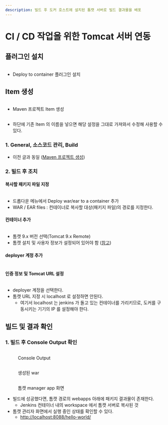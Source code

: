 ```yaml
---
description: 빌드 후 도커 호스트에 설치된 톰캣 서버로 빌드 결과물을 배포
---
```


# CI / CD 작업을 위한 Tomcat 서버 연동

## 플러그인 설치

<figure><img src="../../.gitbook/assets/image (40) (1).png" alt=""><figcaption></figcaption></figure>

* Deploy to container 플러그인 설치



## Item 생성

<figure><img src="../../.gitbook/assets/image (41).png" alt=""><figcaption></figcaption></figure>

* Maven 프로젝트 Item 생성

<figure><img src="../../.gitbook/assets/image (46).png" alt=""><figcaption></figcaption></figure>

* 하단에 기존 Item 의 이름을 넣으면 해당 설정을 그대로 가져와서 수정해 사용할 수 있다.



### 1. General, 소스코드 관리, Build

* 이전 글과 동일 ([Maven 프로젝트 생성](maven.md#id-1.-general))



### 2. 빌드 후 조치

#### 복사할 패키지 파일 지정

<figure><img src="../../.gitbook/assets/image (45).png" alt=""><figcaption></figcaption></figure>

* 드롭다운 메뉴에서 Deploy war/ear to a container 추가
* WAR / EAR files : 컨테이너로 복사할 대상(패키지 파일)의 경로를 지정한다.

#### 컨테이너 추가

<figure><img src="../../.gitbook/assets/image (47).png" alt=""><figcaption></figcaption></figure>

* 톰캣 9.x 버전 선택(Tomcat 9.x Remote)
* 톰캣 설치 및 사용자 정보가 설정되어 있어야 함 ([참고](../appendix/tomcat.md))

#### deployer 계정 추가

<figure><img src="../../.gitbook/assets/image (48).png" alt=""><figcaption></figcaption></figure>

#### 인증 정보 및 Tomcat URL 설정

<figure><img src="../../.gitbook/assets/image (49).png" alt=""><figcaption></figcaption></figure>

* deployer 계정을 선택한다.
* 톰캣 URL 지정 시 localhost 로 설정하면 안된다.
  * 여기서  localhost 는 jenkins 가 돌고 있는 컨테이너를 가리키므로, 도커를 구동시키는 기기의 IP 를 설정해야 한다.



## 빌드 및 결과 확인

### 1. 빌드 후 Console Output 확인

<figure><img src="../../.gitbook/assets/image (50).png" alt=""><figcaption><p>Console Output</p></figcaption></figure>

<figure><img src="../../.gitbook/assets/image (51).png" alt=""><figcaption><p>생성된 war</p></figcaption></figure>

<figure><img src="../../.gitbook/assets/image (52).png" alt=""><figcaption><p>톰캣 manager app 화면</p></figcaption></figure>

* 빌드에 성공했다면, 톰캣 경로의 webapps 아래에 패키지 결과물이 존재한다.
  * Jenkins 컨테이너 내의 workspace 에서 톰캣 서버로 복사된 것
* 톰캣 관리자 화면에서 실행 중인 상태를 확인할 수 있다.
  * [http://localhost:8088/hello-world/](http://localhost:8088/hello-world/)



##
